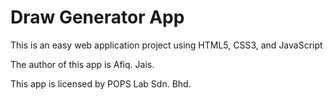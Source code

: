# Draw Generator App

This is an easy web application project using HTML5, CSS3, and JavaScript

The author of this app is Afiq. Jais.

This app is licensed by POPS Lab Sdn. Bhd.